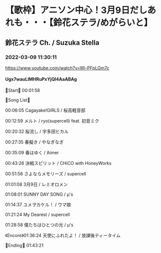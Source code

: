 # 【歌枠】アニソン中心！3月9日だしあれも・・・【鈴花ステラ/めがらいと】
## 鈴花ステラ Ch. / Suzuka Stella
### 2022-03-09 11:30:11
https://www.youtube.com/watch?v=Wi-PFpLGm7c
#### Ugx7wauLlMHRuPxYjQl4AaABAg
🔔Start🔔 00:01:58



🔔Song List🔔

00:06:05 Cagayake!GIRLS / 桜高軽音部

00:12:59 メルト / ryo(supercell) feat. 初音ミク

00:20:32 桜流し / 宇多田ヒカル

00:27:35 春擬き / やなぎなぎ

00:35:09 春はゆく / Aimer

00:43:26 決戦スピリット / CHiCO with HoneyWorks

00:51:56 さよならメモリーズ / supercell

01:01:08 3月9日 / レミオロメン

01:08:01 SUNNY DAY SONG / μ's

01:14:37 ユメヲカケル！ / ウマ娘

01:21:24 My Dearest / supercell

01:28:58 僕たちはひとつの光 / μ's

《Encore》01:36:24 天使にふれたよ！ / 放課後ティータイム



🔔Ending🔔 01:43:21


